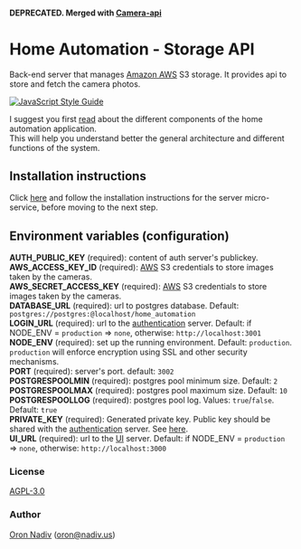 #### DEPRECATED.  Merged with [Camera-api][camera-url]  

# Home Automation - Storage API
Back-end server that manages [Amazon AWS][aws-url] S3 storage. It provides api to store and fetch the camera photos.

[![JavaScript Style Guide][standard-image]][standard-url]

I suggest you first [read][overview-url] about the different components of the home automation application.  
This will help you understand better the general architecture and different functions of the system.

## Installation instructions
Click [here][server-installation-instruction-url] and follow the installation instructions for the server micro-service, before moving to the next step.

## Environment variables (configuration)

__AUTH\_PUBLIC\_KEY__ (required): content of auth server's publickey.  
__AWS\_ACCESS\_KEY\_ID__ (required): [AWS][aws-url] S3 credentials to store images taken by the cameras.  
__AWS\_SECRET\_ACCESS\_KEY__ (required): [AWS][aws-url] S3 credentials to store images taken by the cameras.  
__DATABASE\_URL__ (required):  url to postgres database.  Default: `postgres://postgres:@localhost/home_automation`  
__LOGIN\_URL__ (required): url to the [authentication][auth-url] server. Default: if NODE_ENV = `production` => `none`, otherwise: `http://localhost:3001`  
__NODE\_ENV__ (required): set up the running environment.  Default: `production`.  `production` will enforce encryption using SSL and other security mechanisms.  
__PORT__ (required): server's port.  default: `3002`  
__POSTGRESPOOLMIN__ (required): postgres pool minimum size.  Default: `2`  
__POSTGRESPOOLMAX__ (required): postgres pool maximum size.  Default: `10`  
__POSTGRESPOOLLOG__ (required): postgres pool log. Values: `true`/`false`. Default: `true`  
__PRIVATE\_KEY__ (required): Generated private key.  Public key should be shared with the [authentication][auth-url] server. See [here][private-public-keys-url].  
__UI\_URL__ (required): url to the [UI][ui-url] server. Default: if NODE_ENV = `production` => `none`, otherwise: `http://localhost:3000`

### License
[AGPL-3.0](https://spdx.org/licenses/AGPL-3.0.html)

### Author
[Oron Nadiv](https://github.com/OronNadiv) ([oron@nadiv.us](mailto:oron@nadiv.us))

[dependencies-image]: https://david-dm.org/OronNadiv/storage-api/status.svg
[dependencies-url]: https://david-dm.org/OronNadiv/storage-api
[dependencies-dev-image]: https://david-dm.org/OronNadiv/storage-api/dev-status.svg
[dependencies-dev-url]: https://david-dm.org/OronNadiv/storage-api?type=dev
[travis-image]: http://img.shields.io/travis/OronNadiv/storage-api.svg?style=flat-square
[travis-url]: https://travis-ci.org/OronNadiv/storage-api
[coveralls-image]: http://img.shields.io/coveralls/OronNadiv/storage-api.svg?style=flat-square
[coveralls-url]: https://coveralls.io/r/OronNadiv/storage-api
[standard-image]: https://img.shields.io/badge/code%20style-standard-brightgreen.svg
[standard-url]: http://standardjs.com

[aws-url]: https://aws.amazon.com/

[overview-url]: https://oronnadiv.github.io/home-automation
[client-installation-instruction-url]: https://oronnadiv.github.io/home-automation/#installation-instructions-for-the-raspberry-pi-clients
[server-installation-instruction-url]: https://oronnadiv.github.io/home-automation/#installation-instructions-for-the-server-micro-services
[private-public-keys-url]: https://oronnadiv.github.io/home-automation/#generating-private-and-public-keys

[alarm-url]: https://github.com/OronNadiv/alarm-system-api
[auth-url]: https://github.com/OronNadiv/authentication-api
[camera-url]: https://github.com/OronNadiv/camera-api
[garage-url]: https://github.com/OronNadiv/garage-door-api
[notifications-url]: https://github.com/OronNadiv/notifications-api
[storage-url]: https://github.com/OronNadiv/storage-api
[ui-url]: https://github.com/OronNadiv/home-automation-ui
